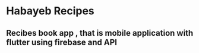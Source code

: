 # Habayeb Recipes

## Recibes book app , that is mobile application with flutter  using firebase and API 

